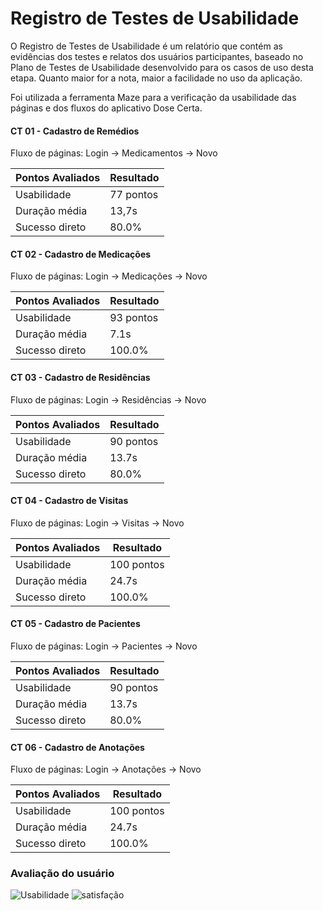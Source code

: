 # Registro de Testes de Usabilidade

O Registro de Testes de Usabilidade é um relatório que contém as evidências dos testes e relatos dos usuários participantes, baseado no Plano de Testes de Usabilidade desenvolvido para os casos de uso desta etapa. Quanto maior for a nota, maior a facilidade no uso da aplicação.

Foi utilizada a ferramenta Maze para a verificação da usabilidade das páginas e dos fluxos do aplicativo Dose Certa.
 
#### CT 01 - Cadastro de Remédios
Fluxo de páginas: Login -> Medicamentos -> Novo

| Pontos Avaliados | Resultado                                  |
| -----------------|--------------------------------------------|
| Usabilidade      | 77 pontos                                  |
| Duração média    | 13,7s                                      |
| Sucesso direto   | 80.0%                                      |


#### CT 02 - Cadastro de Medicações
Fluxo de páginas: Login -> Medicações -> Novo

| Pontos Avaliados | Resultado                                  |
| -----------------|--------------------------------------------|
| Usabilidade      | 93 pontos                                  |
| Duração média    | 7.1s                                       |
| Sucesso direto   | 100.0%                                     |


#### CT 03 - Cadastro de Residências
Fluxo de páginas: Login -> Residências -> Novo

| Pontos Avaliados | Resultado                                  |
| -----------------|--------------------------------------------|
| Usabilidade      | 90 pontos                                  |
| Duração média    | 13.7s                                      |
| Sucesso direto   | 80.0%                                      |


#### CT 04 - Cadastro de Visitas
Fluxo de páginas: Login -> Visitas -> Novo

| Pontos Avaliados | Resultado                                  |
| -----------------|--------------------------------------------|
| Usabilidade      | 100 pontos                                 |
| Duração média    | 24.7s                                      |
| Sucesso direto   | 100.0%                                     |


#### CT 05 - Cadastro de Pacientes
Fluxo de páginas: Login -> Pacientes -> Novo

| Pontos Avaliados | Resultado                                  |
| -----------------|--------------------------------------------|
| Usabilidade      | 90 pontos                                  |
| Duração média    | 13.7s                                      |
| Sucesso direto   | 80.0%                                      |


#### CT 06 - Cadastro de Anotações
Fluxo de páginas: Login -> Anotações -> Novo

| Pontos Avaliados | Resultado                                  |
| -----------------|--------------------------------------------|
| Usabilidade      | 100 pontos                                 |
| Duração média    | 24.7s                                      |
| Sucesso direto   | 100.0%                                     |

### Avaliação do usuário
![Usabilidade](https://user-images.githubusercontent.com/89920953/236699760-48500d24-908f-4e5f-a444-903660c134d3.png)
![satisfação](https://user-images.githubusercontent.com/89920953/236699772-f3a0a40f-8fbe-4eb9-86a5-a18978c08db9.png)

